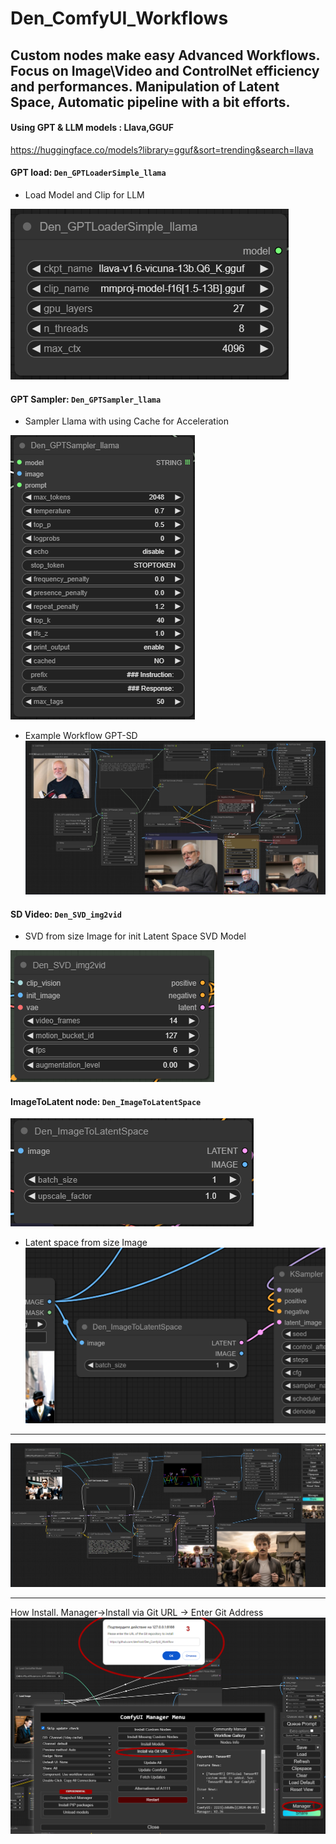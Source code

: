 Den_ComfyUI_Workflows
==============
Custom nodes make easy Advanced Workflows. 
Focus on Image\Video and ControlNet efficiency and performances.
Manipulation of Latent Space, Automatic pipeline with a bit efforts.
--------------
#### Using GPT & LLM models : Llava,GGUF
https://huggingface.co/models?library=gguf&sort=trending&search=llava
#### GPT load: `Den_GPTLoaderSimple_llama`
- Load Model and Clip for LLM

![](18d83b489b44ea98d3ac277a53036568.png)

#### GPT Sampler: `Den_GPTSampler_llama`
- Sampler Llama with using Cache for Acceleration

![](ba951e180cc4c9304541abe2843c28ce.png)

- Example Workflow GPT-SD
![](6da778c85399f187e2829a3e460b2938.jpg)

#### SD Video: `Den_SVD_img2vid`

- SVD from size Image for init Latent Space SVD Model

![](dfdbcbea00bdfcbdcf7d0d73b3cb83f7.png)



#### ImageToLatent node: `Den_ImageToLatentSpace`

![](17b6e18ef0deec9f82138b66ca7aace6.png)

- Latent space from size Image
![](d88f68c317f3f790055be5978e2689dc.png)
--------------
![ComfyUI Screenshot](e92381a5d7c26f138d1451c8b4f52142.jpg)

--------------
How Install. Manager->Install via Git URL -> Enter Git Address 
![ComfyUI Screenshot](88ab9b2c48fb20688935a1bf8ea4b44e.png)